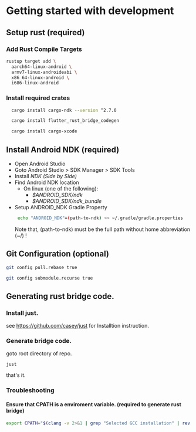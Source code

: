 
# Getting started with development
## Setup rust (required)
### Add Rust Compile Targets
```bash 
rustup target add \
  aarch64-linux-android \
  armv7-linux-androideabi \
  x86_64-linux-android \
  i686-linux-android
```

### Install required crates
```bash
  cargo install cargo-ndk --version ^2.7.0
```
```bash
  cargo install flutter_rust_bridge_codegen
```
```bash
  cargo install cargo-xcode
```

## Install Android NDK (required)
 - Open Android Studio
 - Goto Android Studio > SDK Manager > SDK Tools
 - Install *NDK (Side by Side)*
 - Find Android NDK location  
   - On linux (one of the following):
     - *$ANDROID_SDK/ndk*
     - *$ANDROID_SDK/ndk_bundle*
 - Setup ANDROID_NDK Gradle Property
   ```bash
    echo "ANDROID_NDK"=(path-to-ndk) >> ~/.gradle/gradle.properties
   ```
   Note that, (path-to-ndk) must be the full path without home abbreviation (~/) !

## Git Configuration (optional)
```bash 
git config pull.rebase true
```
```bash 
git config submodule.recurse true
```

## Generating rust bridge code.
### Install just.
see https://github.com/casey/just for Installtion instruction.
### Generate bridge code.
goto root directory of repo.
```
just
```
that's it.

### Troubleshooting
#### Ensure that CPATH is a enviroment variable. (required to generate rust bridge)
```bash
export CPATH="$(clang -v 2>&1 | grep "Selected GCC installation" | rev | cut -d' ' -f1 | rev)/include"
```


